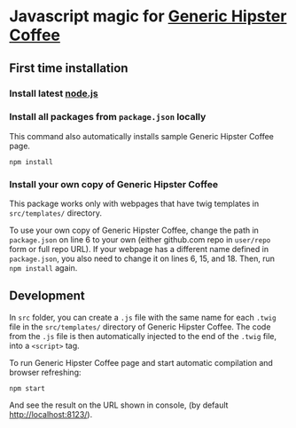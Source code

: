 # Javascript magic for [Generic Hipster Coffee](https://github.com/coreskill/generic-hipster-coffee)

## First time installation

### Install latest [node.js](https://nodejs.org/)

### Install all packages from `package.json` locally

This command also automatically installs sample Generic Hipster Coffee page.

```shell
npm install
```

### Install your own copy of Generic Hipster Coffee

This package works only with webpages that have twig templates in `src/templates/` directory.

To use your own copy of Generic Hipster Coffee, change the path in `package.json` on line 6 to your own (either github.com repo in `user/repo` form or full repo URL). If your webpage has a different name defined in `package.json`, you also need to change it on lines 6, 15, and 18. Then, run `npm install` again.

## Development

In `src` folder, you can create a `.js` file with the same name for each `.twig` file in the `src/templates/` directory of Generic Hipster Coffee. The code from the `.js` file is then automatically injected to the end of the `.twig` file, into a `<script>` tag.

To run Generic Hipster Coffee page and start automatic compilation and browser refreshing:

```shell
npm start
```

And see the result on the URL shown in console, (by default <http://localhost:8123/>).

<!--
## Build

To build everything once (in `/dist/` folder) 

```shell
gulp build
```

## CSS (Sass preprocessor)

`index.css` is compiled from `src/scss/index.scss` by [Sass](http://sass-lang.com/).


## HTML (Twig templates)

HTML is generated from [Twig.js](https://github.com/twigjs/twig.js/) templates (JavaScript impementation of Twig templating language) in `src/templates`.

Start templates that are not pages with `_`. Typically these are templates used for _include_ or _extend_.

Documentation for [Twig](https://twig.symfony.com/doc/2.x/templates.html).

_Warning: [Twig.js doesn't implement 100% of Twig](https://github.com/twigjs/twig.js/wiki/Implementation-Notes)._

There are some data about our coffees to be available in all templates, use `templates/data.json` for that.


## Static files (JavaScript, images, …)

Folders and files from `/src/static/` are just copied directly to `/dist/` folder.

### Libraries

This website is made with [Bootstrap 4 beta](https://getbootstrap.com/).

Not necessary components are commented out to reduce final 'index.css' file size. 
If you need some other components, go to  `/src/index.scss` or `/src/_custom-bootstrap-variables.scss` and uncomment it.

See `gulpfile.js` for supported browsers.


### Deployment

Upload everything in `/dist/` folder to the server.
If you want to to deploy a new version, please contact me at danko.vktr at gmail.com.

#### Surge.sh

You can use [surge.sh](https://surge.sh) free service for that.

1. Install surge client `npm install --global surge`.
2. Run `surge` manually once in `/dist`: you will create an account with surge.sh.
3. Set your own domain in `gulpfile.js` (replace `https://my-first-website.surge.sh`).
4. From now on run `gulp deploy` whenever you want to publish a new version.
-->
